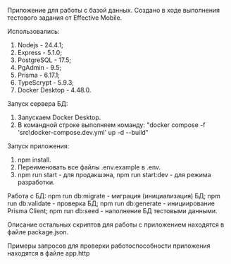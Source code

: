 Приложение для работы с базой данных.
Создано в ходе выполнения тестового задания от Effective Mobile.

Использовались:

1. Nodejs - 24.4.1;
2. Express - 5.1.0;
3. PostgreSQL - 17.5;
4. PgAdmin - 9.5;
5. Prisma - 6.17.1;
6. TypeScrypt - 5.9.3;
7. Docker Desktop - 4.48.0.

Запуск сервера БД:

1. Запускаем Docker Desktop.
2. В командной строке выполняем команду: "docker compose -f 'src\docker-compose.dev.yml' up -d --build"

Запуск приложения:

1. npm install.
2. Переименовать все файлы .env.example в .env.
3. npm run start - для продакшэна, npm run start:dev - для режима разработки.

Работа с БД:
npm run db:migrate - миграция (инициализация) БД;
npm run db:validate - проверка БД;
npm run db:generate - инициирование Prisma Client;
npm run db:seed - наполнение БД тестовыми данными.

Описание остальных скриптов для работы с приложением находятся в файле package.json.

Примеры запросов для проверки работоспособности приложения находятся в файле app.http
